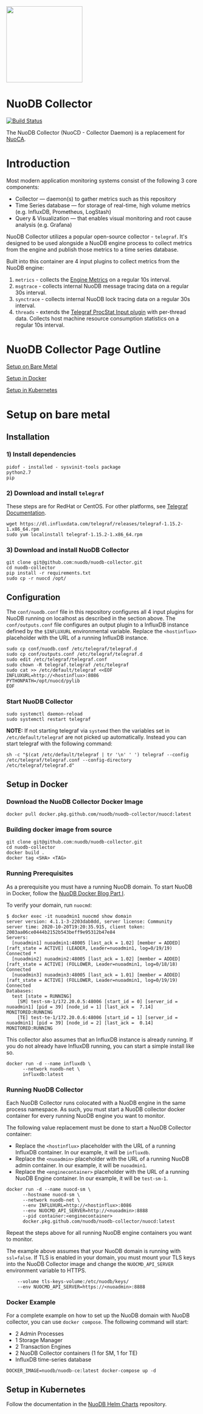 <img src="images/nuodb.svg" width="200" height="200" /> 

# NuoDB Collector

[![Build Status](https://travis-ci.com/nuodb/nuodb-collector.svg?token=nYo6yHzhBM9syBKXYk7y&branch=master)](https://travis-ci.com/nuodb/nuodb-collector)

The NuoDB Collector (NuoCD - Collector Daemon) is a replacement for [NuoCA](https://github.com/nuodb/nuoca).

# Introduction

Most modern application monitoring systems consist of the following 3
core components:

* Collector             — daemon(s) to gather metrics such as this repository
* Time Series database  — for storage of real-time, high volume metrics (e.g. InfluxDB, Prometheus, LogStash)
* Query & Visualization — that enables visual monitoring and root cause analysis (e.g. Grafana)

NuoDB Collector utilizes a popular open-source collector - `telegraf`.
It's designed to be used alongside a NuoDB engine process to collect metrics from the engine and publish those metrics to a time series database.

Built into this container are 4 input plugins to collect metrics from the NuoDB engine:

1.  `metrics` - collects the [Engine Metrics](https://doc.nuodb.com/nuodb/4.0.x/reference-information/metrics-published-by-database-processes/)  on a
    regular 10s interval.
2.  `msgtrace` - collects internal NuoDB message tracing data on a regular 30s interval.
3.  `synctrace` - collects internal NuoDB lock tracing data on a regular 30s interval.
4.  `threads` - extends the [Telegraf ProcStat Input plugin](https://github.com/influxdata/telegraf/tree/master/plugins/inputs/procstat) with per-thread data.
Collects host machine resource consumption statistics on a regular 10s interval.

# NuoDB Collector Page Outline
[Setup on Bare Metal](#Setup-on-bare-metal)

[Setup in Docker](#Setup-in-docker)

[Setup in Kubernetes](#Setup-in-Kubernetes)


# Setup on bare metal

## Installation

### 1) Install dependencies
```
pidof - installed - sysvinit-tools package
python2.7
pip
```

### 2) Download and install `telegraf`
These steps are for RedHat or CentOS. For other platforms, see [Telegraf Documentation](https://portal.influxdata.com/downloads/).

```
wget https://dl.influxdata.com/telegraf/releases/telegraf-1.15.2-1.x86_64.rpm
sudo yum localinstall telegraf-1.15.2-1.x86_64.rpm
```

### 3) Download and install NuoDB Collector
```
git clone git@github.com:nuodb/nuodb-collector.git
cd nuodb-collector
pip install -r requirements.txt
sudo cp -r nuocd /opt/
```

## Configuration
The `conf/nuodb.conf` file in this repository configures all 4 input plugins for NuoDB running on localhost as described in the section above.
The `conf/outputs.conf` file configures an output plugin to a InfluxDB instance defined by the `$INFLUXURL` environmental variable.
Replace the `<hostinflux>` placeholder with the URL of a running InfluxDB instance.
```
sudo cp conf/nuodb.conf /etc/telegraf/telegraf.d
sudo cp conf/outputs.conf /etc/telegraf/telegraf.d
sudo edit /etc/telegraf/telegraf.conf
sudo chown -R telegraf.telegraf /etc/telegraf
sudo cat >> /etc/default/telegraf <<EOF
INFLUXURL=http://<hostinflux>:8086
PYTHONPATH=/opt/nuocd/pylib
EOF
```

### Start NuoDB Collector
```
sudo systemctl daemon-reload
sudo systemctl restart telegraf
```

**NOTE:** If not starting telegraf via `systemd` then the variables set in `/etc/default/telegraf` are not picked up automatically.
Instead you can start telegraf with the following command:
```
sh -c "$(cat /etc/default/telegraf | tr '\n' ' ') telegraf --config /etc/telegraf/telegraf.conf --config-directory /etc/telegraf/telegraf.d"
```

## Setup in Docker

### Download the NuoDB Collector Docker Image
```
docker pull docker.pkg.github.com/nuodb/nuodb-collector/nuocd:latest
```

### Building docker image from source
```
git clone git@github.com:nuodb/nuodb-collector.git
cd nuodb-collector
docker build . 
docker tag <SHA> <TAG>
```

### Running Prerequisites
As a prerequisite you must have a running NuoDB domain.
To start NuoDB in Docker, follow the [NuoDB Docker Blog Part I](https://nuodb.com/blog/deploy-nuodb-database-docker-containers-part-i).

To verify your domain, run `nuocmd`:
```
$ docker exec -it nuoadmin1 nuocmd show domain
server version: 4.1.1-3-2203dab8dd, server license: Community
server time: 2020-10-20T19:20:35.915, client token: 2003aa06ce0444b2152b543beff9e95312b47e84
Servers:
  [nuoadmin1] nuoadmin1:48005 [last_ack = 1.02] [member = ADDED] [raft_state = ACTIVE] (LEADER, Leader=nuoadmin1, log=0/19/19) Connected *
  [nuoadmin2] nuoadmin2:48005 [last_ack = 1.02] [member = ADDED] [raft_state = ACTIVE] (FOLLOWER, Leader=nuoadmin1, log=0/18/18) Connected
  [nuoadmin3] nuoadmin3:48005 [last_ack = 1.01] [member = ADDED] [raft_state = ACTIVE] (FOLLOWER, Leader=nuoadmin1, log=0/19/19) Connected
Databases:
  test [state = RUNNING]
    [SM] test-sm-1/172.20.0.5:48006 [start_id = 0] [server_id = nuoadmin1] [pid = 39] [node_id = 1] [last_ack =  7.14] MONITORED:RUNNING
    [TE] test-te-1/172.20.0.6:48006 [start_id = 1] [server_id = nuoadmin1] [pid = 39] [node_id = 2] [last_ack =  0.14] MONITORED:RUNNING
```

This collector also assumes that an InfluxDB instance is already running.
If you do not already have InfluxDB running, you can start a simple install like so.
```
docker run -d --name influxdb \
      --network nuodb-net \
      influxdb:latest
```


### Running NuoDB Collector
Each NuoDB Collector runs colocated with a NuoDB engine in the same process namespace.
As such, you must start a NuoDB collector docker container for every running NuoDB engine you want to monitor.

The following value replacement must be done to start a NuoDB Collector container:
- Replace the `<hostinflux>` placeholder with the URL of a running InfluxDB container. In our example, it will be `influxdb`.
- Replace the `<nuoadmin>` placeholder with the URL of a running NuoDB admin container. In our example, it will be `nuoadmin1`.
- Replace the `<enginecontainer>` placeholder with the URL of a running NuoDB Engine container. In our example, it will be `test-sm-1`.

```
docker run -d --name nuocd-sm \
      --hostname nuocd-sm \
      --network nuodb-net \
      --env INFLUXURL=http://<hostinflux>:8086
      --env NUOCMD_API_SERVER=http://<nuoadmin>:8888
      --pid container:<enginecontainer>
      docker.pkg.github.com/nuodb/nuodb-collector/nuocd:latest
```

Repeat the steps above for all running NuoDB engine containers you want to monitor.

The example above assumes that your NuoDB domain is running with `ssl=false`.
If TLS is enabled in your domain, you must mount your TLS keys into the NuoDB Collector image and change the `NUOCMD_API_SERVER` environment variable to HTTPS.
```
    --volume tls-keys-volume:/etc/nuodb/keys/
    --env NUOCMD_API_SERVER=https://<nuoadmin>:8888
```

### Docker Example
For a complete example on how to set up the NuoDB domain with NuoDB collector, you can use `docker compose`.
The following command will start:
- 2 Admin Processes
- 1 Storage Manager
- 2 Transaction Engines
- 2 NuoDB Collector containers (1 for SM, 1 for TE)
- InfluxDB time-series database

```
DOCKER_IMAGE=nuodb/nuodb-ce:latest docker-compose up -d
```

## Setup in Kubernetes

Follow the documentation in the [NuoDB Helm Charts](https://github.com/nuodb/nuodb-helm-charts) repository.
